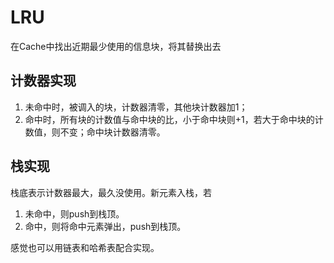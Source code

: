 # LRU
在Cache中找出近期最少使用的信息块，将其替换出去

## 计数器实现
1. 未命中时，被调入的块，计数器清零，其他块计数器加1；
2. 命中时，所有块的计数值与命中块的比，小于命中块则+1，若大于命中块的计数值，则不变；命中块计数器清零。

## 栈实现
栈底表示计数器最大，最久没使用。新元素入栈，若
1. 未命中，则push到栈顶。
2. 命中，则将命中元素弹出，push到栈顶。

感觉也可以用链表和哈希表配合实现。